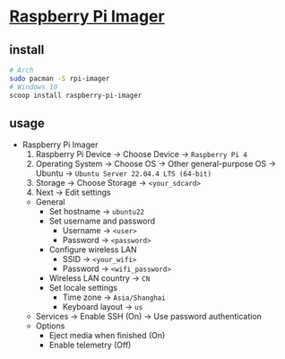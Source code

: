# [Raspberry Pi Imager](https://www.raspberrypi.com/software/)

## install

```sh
# Arch
sudo pacman -S rpi-imager
# Windows 10
scoop install raspberry-pi-imager
```

## usage

- Raspberry Pi Imager
	1. Raspberry Pi Device → Choose Device → `Raspberry Pi 4`
	2. Operating System → Choose OS → Other general-purpose OS → Ubuntu → `Ubuntu Server 22.04.4 LTS (64-bit)`
	3. Storage → Choose Storage → `<your_sdcard>`
	4. Next → Edit settings
    - General
	    - Set hostname → `ubuntu22`
	    - Set username and password
	    	- Username → `<user>`
	    	- Password → `<password>`
	    - Configure wireless LAN
	    	- SSID → `<your_wifi>`
	    	- Password → `<wifi_password>`
	    - Wireless LAN country → `CN`
	  	- Set locale settings
	  		- Time zone → `Asia/Shanghai`
	  		- Keyboard layout → `us`
    - Services → Enable SSH (On) → Use password authentication
    - Options
    	- Eject media when finished (On)
    	- Enable telemetry (Off)
